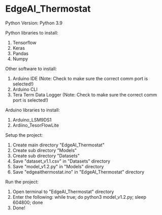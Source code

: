 # EdgeAI_Thermostat  

Python Version: Python 3.9

Python libraries to install:
1) Tensorflow
2) Keras
3) Pandas
4) Numpy

Other software to install:
1) Arduino IDE (Note: Check to make sure the correct comm port is selected!)
2) Arduino CLI
3) Tera Term Data Logger (Note: Check to make sure the correct comm port is selected!)

Arduino libraries to install: 
1) Arduino_LSM9DS1
2) Ardiino_TesorFlowLite

Setup the project:
1) Create main directory "EdgeAI_Thermostat"
2) Create sub directory "Models"
3) Create sub directory "Datasets"
4) Save "dataset_v1.1.csv" in "Datasets" directory
5) Save "model_v1.2.py" in "Models" directory
6) Save "edgeaithermostat.ino" in "EdgeAI_Thermostat" directory

Run the project:
1) Open terminal to "EdgeAI_Thermostat" directory 
2) Enter the following: while true; do python3 model_v1.2.py; sleep 604800; done
3) Done!
